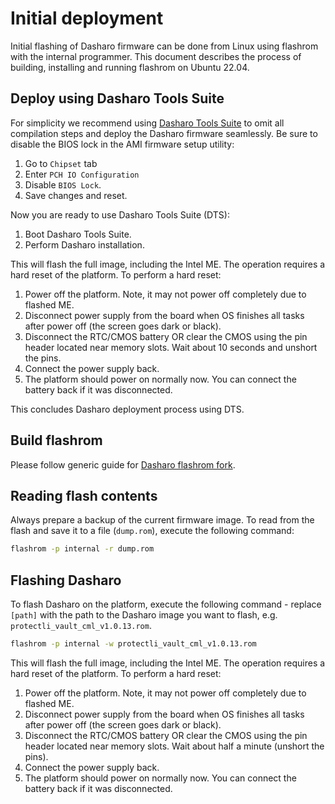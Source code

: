 # Initial deployment

Initial flashing of Dasharo firmware can be done from Linux using flashrom with
the internal programmer. This document describes the process of building,
installing and running flashrom on Ubuntu 22.04.

## Deploy using Dasharo Tools Suite

For simplicity we recommend using
[Dasharo Tools Suite](../../../common-coreboot-docs/dasharo_tools_suite) to
omit all compilation steps and deploy the Dasharo firmware seamlessly.
Be sure to disable the BIOS lock in the AMI firmware setup utility:

1. Go to `Chipset` tab
2. Enter `PCH IO Configuration`
3. Disable `BIOS Lock`.
4. Save changes and reset.

Now you are ready to use Dasharo Tools Suite (DTS):

1. Boot Dasharo Tools Suite.
2. Perform Dasharo installation.

This will flash the full image, including the Intel ME. The operation requires
a hard reset of the platform. To perform a hard reset:

1. Power off the platform. Note, it may not power off completely due to flashed
   ME.
2. Disconnect power supply from the board when OS finishes all tasks after
   power off (the screen goes dark or black).
3. Disconnect the RTC/CMOS battery OR clear the CMOS using the pin header
   located near memory slots. Wait about 10 seconds and unshort the pins.
4. Connect the power supply back.
5. The platform should power on normally now. You can connect the battery back
   if it was disconnected.

This concludes Dasharo deployment process using DTS.

## Build flashrom

Please follow generic guide for [Dasharo flashrom fork](../../../osf-trivia-list/deployment/#how-to-install-dasharo-flashrom-fork).

## Reading flash contents

Always prepare a backup of the current firmware image. To read from the flash
and save it to a file (`dump.rom`), execute the following command:

```bash
flashrom -p internal -r dump.rom
```

## Flashing Dasharo

To flash Dasharo on the platform, execute the following command - replace
`[path]` with the path to the Dasharo image you want to flash, e.g.
`protectli_vault_cml_v1.0.13.rom`.

```bash
flashrom -p internal -w protectli_vault_cml_v1.0.13.rom
```

This will flash the full image, including the Intel ME. The operation requires
a hard reset of the platform. To perform a hard reset:

1. Power off the platform. Note, it may not power off completely due to flashed
   ME.
2. Disconnect power supply from the board when OS finishes all tasks after
   power off (the screen goes dark or black).
3. Disconnect the RTC/CMOS battery OR clear the CMOS using the pin header
   located near memory slots. Wait about half a minute (unshort the pins).
4. Connect the power supply back.
5. The platform should power on normally now. You can connect the battery back
   if it was disconnected.
